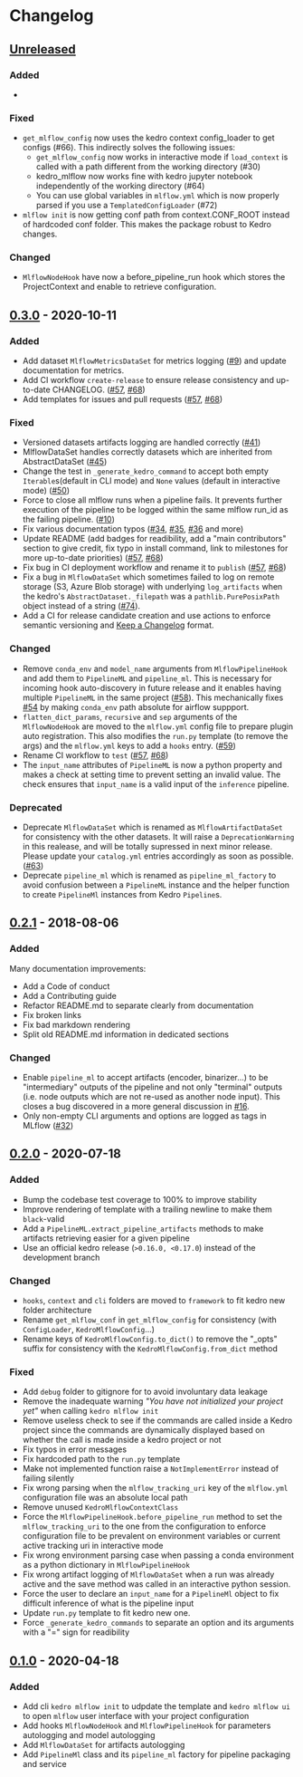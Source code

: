 # Changelog

## [Unreleased]

### Added

-

### Fixed

- `get_mlflow_config` now uses the kedro context config_loader to get configs (#66). This indirectly solves the following issues:
    -  `get_mlflow_config` now works in interactive mode if `load_context` is called  with a path different from the working directory (#30)
    - kedro_mlflow now works fine with kedro jupyter notebook independently of the working directory (#64)
    - You can use global variables in `mlflow.yml` which  is now properly parsed if you use a `TemplatedConfigLoader`  (#72)
- `mlflow init` is now getting conf path from context.CONF_ROOT instead of hardcoded conf folder. This makes the package robust to Kedro changes.

### Changed

- `MlflowNodeHook` have now a before_pipeline_run hook which stores the ProjectContext and enable to retrieve configuration.

## [0.3.0] - 2020-10-11

### Added

-   Add dataset `MlflowMetricsDataSet` for metrics logging ([#9](https://github.com/Galileo-Galilei/kedro-mlflow/issues/9)) and update documentation for metrics.
-   Add CI workflow `create-release` to ensure release consistency and up-to-date CHANGELOG. ([#57](https://github.com/Galileo-Galilei/kedro-mlflow/issues/57), [#68](https://github.com/Galileo-Galilei/kedro-mlflow/pull/68))
-   Add templates for issues and pull requests ([#57](https://github.com/Galileo-Galilei/kedro-mlflow/issues/57), [#68](https://github.com/Galileo-Galilei/kedro-mlflow/pull/68))

### Fixed

-   Versioned datasets artifacts logging are handled correctly ([#41](https://github.com/Galileo-Galilei/kedro-mlflow/issues/41))
-   MlflowDataSet handles correctly datasets which are inherited from AbstractDataSet ([#45](https://github.com/Galileo-Galilei/kedro-mlflow/issues/45))
-   Change the test in `_generate_kedro_command` to accept both empty `Iterable`s(default in CLI mode) and `None` values (default in interactive mode) ([#50](https://github.com/Galileo-Galilei/kedro-mlflow/issues/50))
-   Force to close all mlflow runs when a pipeline fails. It prevents further execution of the pipeline to be logged within the same mlflow run_id as the failing pipeline. ([#10](https://github.com/Galileo-Galilei/kedro-mlflow/issues/10))
-   Fix various documentation typos ([#34](https://github.com/Galileo-Galilei/kedro-mlflow/pull/34), [#35](https://github.com/Galileo-Galilei/kedro-mlflow/pull/35), [#36](https://github.com/Galileo-Galilei/kedro-mlflow/pull/36) and more)
-   Update README (add badges for readibility, add a "main contributors" section to give credit, fix typo in install command, link to milestones for more up-to-date priorities) ([#57](https://github.com/Galileo-Galilei/kedro-mlflow/issues/57), [#68](https://github.com/Galileo-Galilei/kedro-mlflow/pull/68))
-   Fix bug in CI deployment workflow and rename it to `publish` ([#57](https://github.com/Galileo-Galilei/kedro-mlflow/issues/57), [#68](https://github.com/Galileo-Galilei/kedro-mlflow/pull/68))
-   Fix a bug in `MlflowDataSet` which sometimes failed to log on remote storage (S3, Azure Blob storage) with underlying `log_artifacts` when the kedro's `AbstractDataset._filepath` was a `pathlib.PurePosixPath` object instead of a string ([#74](https://github.com/Galileo-Galilei/kedro-mlflow/issues/74)).
-   Add a CI for release candidate creation and use actions to enforce semantic versioning and [Keep a Changelog](https://keepachangelog.com/en/1.0.0/) format.

### Changed

-   Remove `conda_env` and `model_name` arguments from `MlflowPipelineHook` and add them to `PipelineML` and `pipeline_ml`. This is necessary for incoming hook auto-discovery in future release and it enables having multiple `PipelineML` in the same project ([#58](https://github.com/Galileo-Galilei/kedro-mlflow/pull/58)). This mechanically fixes [#54](https://github.com/Galileo-Galilei/kedro-mlflow/issues/54) by making `conda_env` path absolute for airflow suppport.
-   `flatten_dict_params`, `recursive` and `sep` arguments of the `MlflowNodeHook` are moved to the `mlflow.yml` config file to prepare plugin auto registration. This also modifies the `run.py` template (to remove the args) and the `mlflow.yml` keys to add a `hooks` entry. ([#59](https://github.com/Galileo-Galilei/kedro-mlflow/pull/59))
-   Rename CI workflow to `test` ([#57](https://github.com/Galileo-Galilei/kedro-mlflow/issues/57), [#68](https://github.com/Galileo-Galilei/kedro-mlflow/pull/68))
-   The `input_name` attributes of `PipelineML` is now a python property and makes a check at setting time to prevent setting an invalid value. The check ensures that `input_name` is a valid input of the `inference` pipeline.

### Deprecated

-   Deprecate `MlflowDataSet` which is renamed as `MlflowArtifactDataSet` for consistency with the other datasets. It will raise a `DeprecationWarning` in this realease, and will be totally supressed in next minor release. Please update your `catalog.yml` entries accordingly as soon as possible. ([#63](https://github.com/Galileo-Galilei/kedro-mlflow/issues/63))
-   Deprecate `pipeline_ml` which is renamed as `pipeline_ml_factory` to avoid confusion between a `PipelineML` instance and the helper function to create `PipelineMl` instances from Kedro `Pipeline`s.

## [0.2.1] - 2018-08-06

### Added

Many documentation improvements:

-   Add a Code of conduct
-   Add a Contributing guide
-   Refactor README.md to separate clearly from documentation
-   Fix broken links
-   Fix bad markdown rendering
-   Split old README.md information in dedicated sections

### Changed

-   Enable `pipeline_ml` to accept artifacts (encoder, binarizer...) to be "intermediary" outputs of the pipeline and not only "terminal" outputs (i.e. node outputs which are not re-used as another node input). This closes a bug discovered in a more general discussion in [#16](https://github.com/Galileo-Galilei/kedro-mlflow/issues/16).
-   Only non-empty CLI arguments and options are logged as tags in MLflow ([#32](https://github.com/Galileo-Galilei/kedro-mlflow/issues/16))

## [0.2.0] - 2020-07-18

### Added

-   Bump the codebase test coverage to 100% to improve stability
-   Improve rendering of template with a trailing newline to make them  `black`-valid
-   Add a `PipelineML.extract_pipeline_artifacts` methods to make artifacts retrieving easier for a given pipeline
-   Use an official kedro release (`>0.16.0, <0.17.0`) instead of the development branch

### Changed

-   `hooks`, `context` and `cli` folders are moved to `framework` to fit kedro new folder architecture
-   Rename `get_mlflow_conf` in `get_mlflow_config` for consistency (with `ConfigLoader`, `KedroMlflowConfig`...)
-   Rename keys of `KedroMlflowConfig.to_dict()` to remove the "\_opts" suffix for consistency with the `KedroMlflowConfig.from_dict` method

### Fixed

-   Add `debug` folder to gitignore for to avoid involuntary data leakage
-   Remove the inadequate warning _"You have not initialized your project yet"_ when calling `kedro mlflow init`
-   Remove useless check to see if the commands are called inside a Kedro project since the commands are dynamically displayed based on whether the call is made inside a kedro project or not
-   Fix typos in error messages
-   Fix hardcoded path to the `run.py` template
-   Make not implemented function raise a `NotImplementError` instead of failing silently
-   Fix wrong parsing when the `mlflow_tracking_uri` key of the `mlflow.yml` configuration file was an absolute local path
-   Remove unused `KedroMlflowContextClass`
-   Force the `MlflowPipelineHook.before_pipeline_run` method to set the `mlflow_tracking_uri` to the one from the configuration to enforce configuration file to be prevalent on environment variables or current active tracking uri in interactive mode
-   Fix wrong environment parsing case when passing a conda environment as a python dictionary in `MlflowPipelineHook`
-   Fix wrong artifact logging of `MlflowDataSet` when a run was already active and the save method was called in an interactive python session.
-   Force the user to declare an `input_name` for a `PipelineMl` object to fix difficult inference of what is the pipeline input
-   Update `run.py` template to fit kedro new one.
-   Force `_generate_kedro_commands` to separate an option and its arguments with a "=" sign for readibility

## [0.1.0] - 2020-04-18

### Added

-   Add cli `kedro mlflow init` to udpdate the template and `kedro mlflow ui` to open `mlflow` user interface with your project configuration
-   Add hooks `MlflowNodeHook` and `MlflowPipelineHook` for parameters autologging and model autologging
-   Add `MlflowDataSet` for artifacts autologging
-   Add `PipelineMl` class and its `pipeline_ml` factory for pipeline packaging and service

[unreleased]: https://github.com/Galileo-Galilei/kedro-mlflow/compare/0.2.1...HEAD

[0.2.1]: https://github.com/Galileo-Galilei/kedro-mlflow/compare/0.2.0...0.2.1

[0.2.0]: https://github.com/Galileo-Galilei/kedro-mlflow/compare/0.1.0...0.2.0

[0.1.0]: https://github.com/Galileo-Galilei/kedro-mlflow/releases/tag/0.1.0

[Unreleased]: https://github.com/Galileo-Galilei/kedro-mlflow/compare/0.3.0...HEAD

[0.3.0]: https://github.com/Galileo-Galilei/kedro-mlflow/compare/0.2.1...0.3.0
